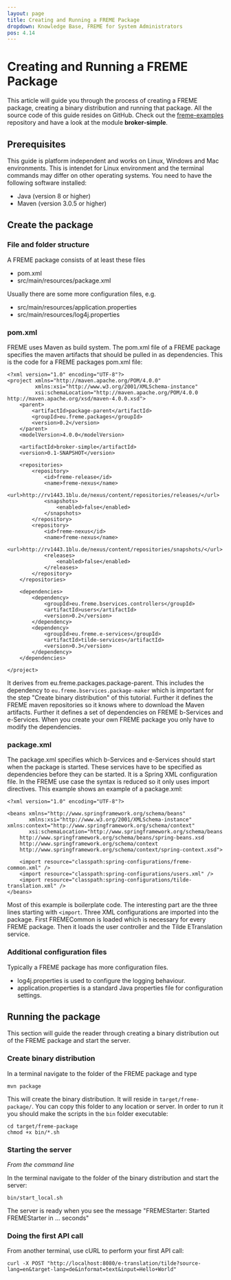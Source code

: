 ```yaml
---
layout: page
title: Creating and Running a FREME Package
dropdown: Knowledge Base, FREME for System Administrators
pos: 4.14
---
```


# Creating and Running a FREME Package

This article will guide you through the process of creating a FREME package, creating a binary distribution and running that package. All the source code of this guide resides on GitHub. Check out the [freme-examples](https://github.com/freme-project/freme-examples) repository and have a look at the module **broker-simple**.

## Prerequisites

This guide is platform independent and works on Linux, Windows and Mac environments. This is intendet for Linux environment and the terminal commands may differ on other operating systems. You need to have the following software installed:

* Java (version 8 or higher)
* Maven (version 3.0.5 or higher)

## Create the package

### File and folder structure

A FREME package consists of at least these files

* pom.xml
* src/main/resources/package.xml

Usually there are some more configuration files, e.g.

* src/main/resources/application.properties
* src/main/resources/log4j.properties

### pom.xml

FREME uses Maven as build system. The pom.xml file of a FREME package specifies the maven artifacts that should be pulled in as dependencies. This is the code for a FREME packages pom.xml file:

```
<?xml version="1.0" encoding="UTF-8"?>
<project xmlns="http://maven.apache.org/POM/4.0.0"
         xmlns:xsi="http://www.w3.org/2001/XMLSchema-instance"
         xsi:schemaLocation="http://maven.apache.org/POM/4.0.0 http://maven.apache.org/xsd/maven-4.0.0.xsd">
    <parent>
        <artifactId>package-parent</artifactId>
        <groupId>eu.freme.packages</groupId>
        <version>0.2</version>
    </parent>
    <modelVersion>4.0.0</modelVersion>

    <artifactId>broker-simple</artifactId>
    <version>0.1-SNAPSHOT</version>

    <repositories>
        <repository>
            <id>freme-release</id>
            <name>freme-nexus</name>
            <url>http://rv1443.1blu.de/nexus/content/repositories/releases/</url>
            <snapshots>
                <enabled>false</enabled>
            </snapshots>
        </repository>
        <repository>
            <id>freme-nexus</id>
            <name>freme-nexus</name>
            <url>http://rv1443.1blu.de/nexus/content/repositories/snapshots/</url>
            <releases>
                <enabled>false</enabled>
            </releases>
        </repository>
    </repositories>

    <dependencies>
        <dependency>
            <groupId>eu.freme.bservices.controllers</groupId>
            <artifactId>users</artifactId>
            <version>0.2</version>
        </dependency>
        <dependency>
            <groupId>eu.freme.e-services</groupId>
            <artifactId>tilde-services</artifactId>
            <version>0.3</version>
        </dependency>
    </dependencies>

</project>
```

It derives from eu.freme.packages.package-parent. This includes the dependency to `eu.freme.bservices.package-maker` which is important for the step "Create binary distribution" of this tutorial. Further it defines the FREME maven repositories so it knows where to download the Maven artifacts. Further it defines a set of dependencies on FREME b-Services and e-Services. When you create your own FREME package you only have to modify the dependencies.

### package.xml

The package.xml specifies which b-Services and e-Services should start when the package is started. These services have to be specified as dependencies before they can be started. It is a Spring XML configuration file. In the FREME use case the syntax is reduced so it only uses import directives. This example shows an example of a package.xml:

```
<?xml version="1.0" encoding="UTF-8"?>

<beans xmlns="http://www.springframework.org/schema/beans"
       xmlns:xsi="http://www.w3.org/2001/XMLSchema-instance" xmlns:context="http://www.springframework.org/schema/context"
       xsi:schemaLocation="http://www.springframework.org/schema/beans
	http://www.springframework.org/schema/beans/spring-beans.xsd
	http://www.springframework.org/schema/context
	http://www.springframework.org/schema/context/spring-context.xsd">

    <import resource="classpath:spring-configurations/freme-common.xml" />
    <import resource="classpath:spring-configurations/users.xml" />
    <import resource="classpath:spring-configurations/tilde-translation.xml" />
</beans>
```

Most of this example is boilerplate code. The interesting part are the three lines starting with `<import`. Three XML configurations are imported into the package. First FREMECommon is loaded which is necessary for every FREME package. Then it loads the user controller and the Tilde ETranslation service.

### Additional configuration files

Typically a FREME package has more configuration files.

* log4j.properties is used to configure the logging behaviour.
* application.properties is a standard Java properties file for configuration settings.

## Running the package

This section will guide the reader through creating a binary distribution out of the FREME package and start the server.

### Create binary distribution

In a terminal navigate to the folder of the FREME package and type

```
mvn package
```

This will create the binary distribution. It will reside in `target/freme-package/`. You can copy this folder to any location or server.
In order to run it you should make the scripts in the `bin` folder executable:

```
cd target/freme-package
chmod +x bin/*.sh
```

### Starting the server

*From the command line*

In the terminal navigate to the folder of the binary distribution and start the server:

```
bin/start_local.sh
```

The server is ready when you see the message "FREMEStarter: Started FREMEStarter in ... seconds"

### Doing the first API call

From another terminal, use cURL to perform your first API call:

```
curl -X POST "http://localhost:8080/e-translation/tilde?source-lang=en&target-lang=de&informat=text&input=Hello+World"
```
